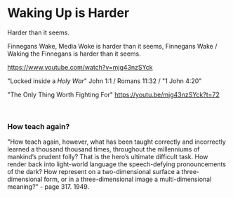 # Waking Up is Harder 

Harder than it seems.

Finnegans Wake, Media Woke is harder than it seems, Finnegans Wake / Waking the Finnegans is harder than it seems.

https://www.youtube.com/watch?v=mjg43nzSYck

"Locked inside a *Holy War*" John 1:1 / Romans 11:32 / "1 John 4:20"

"The Only Thing Worth Fighting For" https://youtu.be/mjg43nzSYck?t=72

&nbsp;

### How teach again?

"How teach again, however, what has been taught correctly and incorrectly learned a thousand thousand times, throughout the millenniums of mankind’s prudent folly? That is the hero’s ultimate difficult task. How render back into light-world language the speech-defying pronouncements of the dark? How represent on a two-dimensional surface a three-dimensional form, or in a three-dimensional image a multi-dimensional meaning?" - page 317. 1949. 
